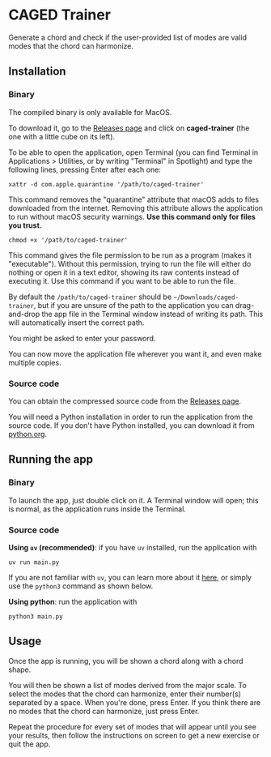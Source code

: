 # CAGED Trainer

Generate a chord and check if the user-provided list of modes are valid modes that the chord can harmonize.

## Installation

### Binary

The compiled binary is only available for MacOS.

To download it, go to the [Releases page](https://github.com/marchfra/caged-trainer/releases) and click on **caged-trainer** (the one with a little cube on its left).

To be able to open the application, open Terminal (you can find Terminal in Applications > Utilities, or by writing "Terminal" in Spotlight) and type the following lines, pressing Enter after each one:

```shell
xattr -d com.apple.quarantine '/path/to/caged-trainer'
```

This command removes the "quarantine" attribute that macOS adds to files downloaded from the internet. Removing this attribute allows the application to run without macOS security warnings. **Use this command only for files you trust.**

```shell
chmod +x '/path/to/caged-trainer'
```

This command gives the file permission to be run as a program (makes it "executable"). Without this permission, trying to run the file will either do nothing or open it in a text editor, showing its raw contents instead of executing it. Use this command if you want to be able to run the file.

By default the ```/path/to/caged-trainer``` should be ```~/Downloads/caged-trainer```, but if you are unsure of the path to the application you can drag-and-drop the app file in the Terminal window instead of writing its path. This will automatically insert the correct path.

You might be asked to enter your password.

You can now move the application file wherever you want it, and even make multiple copies.

### Source code

You can obtain the compressed source code from the [Releases page](https://github.com/marchfra/caged-trainer/releases).

You will need a Python installation in order to run the application from the source code. If you don't have Python installed, you can download it from [python.org](https://python.org).

## Running the app

### Binary

To launch the app, just double click on it. A Terminal window will open; this is normal, as the application runs inside the Terminal.

### Source code

**Using `uv` (recommended)**: if you have `uv` installed, run the application with

```shell
uv run main.py
```

If you are not familiar with `uv`, you can learn more about it [here](https://github.com/astral-sh/uv), or simply use the `python3` command as shown below.

**Using python**: run the application with

```shell
python3 main.py
```

## Usage

Once the app is running, you will be shown a chord along with a chord shape.

You will then be shown a list of modes derived from the major scale. To select the modes that the chord can harmonize, enter their number(s) separated by a space. When you're done, press Enter. If you think there are no modes that the chord can harmonize, just press Enter.

Repeat the procedure for every set of modes that will appear until you see your results, then follow the instructions on screen to get a new exercise or quit the app.
